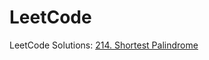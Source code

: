 # LeetCode
LeetCode Solutions:
[214. Shortest Palindrome](https://leetcode.com/problems/shortest-palindrome/description/?envType=daily-question&envId=2024-09-20)

